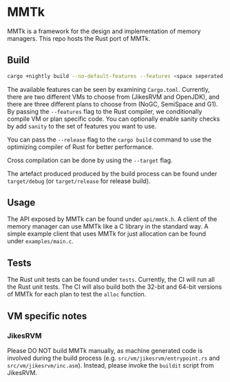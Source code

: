 # MMTk

MMTk is a framework for the design and implementation of memory managers.
This repo hosts the Rust port of MMTk.

## Build
```bash
cargo +nightly build --no-default-features --features <space seperated features>
```

The available features can be seen by examining `Cargo.toml`.
Currently, there are two different VMs to choose from (JikesRVM and OpenJDK),
and there are three different plans to choose from (NoGC, SemiSpace and G1).
By passing the `--features` flag to the Rust compiler,
we conditionally compile VM or plan specific code.
You can optionally enable sanity checks by add `sanity` to the set of features
you want to use.

You can pass the `--release` flag to the `cargo build` command to use the
optimizing compiler of Rust for better performance.

Cross compilation can be done by using the `--target` flag.

The artefact produced produced by the build process can be found under
`target/debug` (or `target/release` for release build).

## Usage
The API exposed by MMTk can be found under `api/mmtk.h`.
A client of the memory manager can use MMTk like a C library in the standard way.
A simple example client that uses MMTk for just allocation can be found under
`examples/main.c`.

## Tests
The Rust unit tests can be found under `tests`.
Currently,
the CI will run all the Rust unit tests.
The CI will also build both the 32-bit and 64-bit versions of MMTk for each plan
to test the `alloc` function.

## VM specific notes
### JikesRVM
Please DO NOT build MMTk manually,
as machine generated code is involved during the build process (e.g. `src/vm/jikesrvm/entrypoint.rs` and `src/vm/jikesrvm/inc.asm`).
Instead, please invoke the `buildit` script from JikesRVM.
